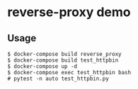 # reverse-proxy demo

## Usage

```shell
$ docker-compose build reverse_proxy
$ docker-compose build test_httpbin
$ docker-compose up -d
$ docker-compose exec test_httpbin bash
# pytest -n auto test_httpbin.py
```
